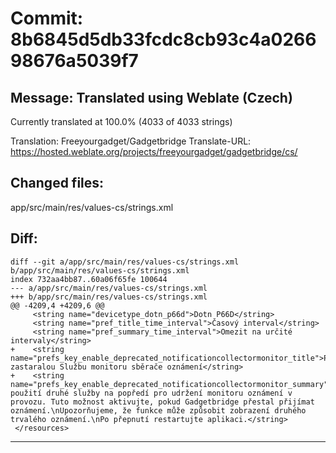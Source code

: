 # Commit: 8b6845d5db33fcdc8cb93c4a026698676a5039f7
## Message: Translated using Weblate (Czech)

Currently translated at 100.0% (4033 of 4033 strings)

Translation: Freeyourgadget/Gadgetbridge
Translate-URL: https://hosted.weblate.org/projects/freeyourgadget/gadgetbridge/cs/
## Changed files:
app/src/main/res/values-cs/strings.xml

## Diff:
```
diff --git a/app/src/main/res/values-cs/strings.xml b/app/src/main/res/values-cs/strings.xml
index 732aa4bb87..60a06f65fe 100644
--- a/app/src/main/res/values-cs/strings.xml
+++ b/app/src/main/res/values-cs/strings.xml
@@ -4209,4 +4209,6 @@
     <string name="devicetype_dotn_p66d">Dotn P66D</string>
     <string name="pref_title_time_interval">Časový interval</string>
     <string name="pref_summary_time_interval">Omezit na určité intervaly</string>
+    <string name="prefs_key_enable_deprecated_notificationcollectormonitor_title">Povolit zastaralou Službu monitoru sběrače oznámení</string>
+    <string name="prefs_key_enable_deprecated_notificationcollectormonitor_summary">Vynutí použití druhé služby na popředí pro udržení monitoru oznámení v provozu. Tuto možnost aktivujte, pokud Gadgetbridge přestal přijímat oznámení.\nUpozorňujeme, že funkce může způsobit zobrazení druhého trvalého oznámení.\nPo přepnutí restartujte aplikaci.</string>
 </resources>
```
-----------------------------------
